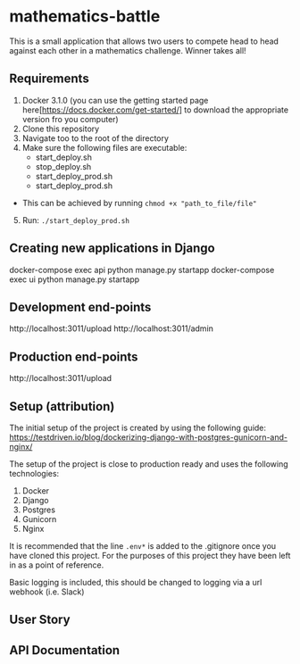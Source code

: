 # mathematics-battle
This is a small application that allows two users to compete head to head 
against each other in a mathematics challenge. Winner takes all!

## Requirements
1) Docker 3.1.0 (you can use the getting started page here[https://docs.docker.com/get-started/] 
to download the appropriate version fro you computer)
2) Clone this repository
3) Navigate too to the root of the directory
4) Make sure the following files are executable:
    - start_deploy.sh
    - stop_deploy.sh
    - start_deploy_prod.sh
    - start_deploy_prod.sh
* This can be achieved by running `chmod +x "path_to_file/file"`
5) Run: `./start_deploy_prod.sh`

## Creating new applications in Django
docker-compose exec api python manage.py startapp <application name>
docker-compose exec ui python manage.py startapp <application name>

## Development end-points
http://localhost:3011/upload
http://localhost:3011/admin

## Production end-points
http://localhost:3011/upload

## Setup (attribution)
The initial setup of the project is created by using the following guide:
https://testdriven.io/blog/dockerizing-django-with-postgres-gunicorn-and-nginx/

The setup of the project is close to production ready and uses 
the following technologies:
1) Docker
2) Django
3) Postgres
4) Gunicorn
5) Nginx

It is recommended that the line `.env*` is added to the .gitignore once you have cloned this project.
For the purposes of this project they have been left in as a point of reference.

Basic logging is included, this should be changed to logging via a url webhook (i.e. Slack)

## User Story


## API Documentation